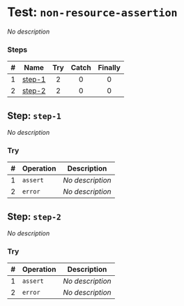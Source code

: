 # Test: `non-resource-assertion`

*No description*

### Steps

| # | Name | Try | Catch | Finally |
|:-:|---|:-:|:-:|:-:|
| 1 | [step-1](#step-step-1) | 2 | 0 | 0 |
| 2 | [step-2](#step-step-2) | 2 | 0 | 0 |

## Step: `step-1`

*No description*

### Try

| # | Operation | Description |
|:-:|---|---|
| 1 | `assert` | *No description* |
| 2 | `error` | *No description* |

## Step: `step-2`

*No description*

### Try

| # | Operation | Description |
|:-:|---|---|
| 1 | `assert` | *No description* |
| 2 | `error` | *No description* |
